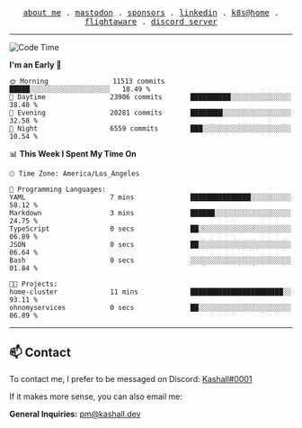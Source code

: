 <p align="center">
  <samp>
    <a href="https://jordanjones.org/">about me</a> .
    <a rel="me" href="https://mastodon.social/@kashall">mastodon</a> .
    <a href="https://github.com/sponsors/kashalls">sponsors</a> .
    <a href="https://linkedin.com/in/jordpjones">linkedin</a> .
    <a href="https://github.com/kashalls/home-cluster">k8s@home</a> .
    <a href="https://flightaware.com/adsb/stats/user/kashalls">flightaware</a> .
    <a href="https://discord.gg/V2WrCfqba9">discord server</a>
  </samp>
</p>

---

<!--START_SECTION:waka-->
![Code Time](http://img.shields.io/badge/Code%20Time-1%2C768%20hrs%205%20mins-blue)

**I'm an Early 🐤** 

```text
🌞 Morning                11513 commits       █████░░░░░░░░░░░░░░░░░░░░   18.49 % 
🌆 Daytime                23906 commits       ██████████░░░░░░░░░░░░░░░   38.40 % 
🌃 Evening                20281 commits       ████████░░░░░░░░░░░░░░░░░   32.58 % 
🌙 Night                  6559 commits        ███░░░░░░░░░░░░░░░░░░░░░░   10.54 % 
```


📊 **This Week I Spent My Time On** 

```text
🕑︎ Time Zone: America/Los_Angeles

💬 Programming Languages: 
YAML                     7 mins              ███████████████░░░░░░░░░░   58.12 % 
Markdown                 3 mins              ██████░░░░░░░░░░░░░░░░░░░   24.75 % 
TypeScript               0 secs              ██░░░░░░░░░░░░░░░░░░░░░░░   06.89 % 
JSON                     0 secs              ██░░░░░░░░░░░░░░░░░░░░░░░   06.64 % 
Bash                     0 secs              ░░░░░░░░░░░░░░░░░░░░░░░░░   01.84 % 

🐱‍💻 Projects: 
home-cluster             11 mins             ███████████████████████░░   93.11 % 
ohnomyservices           0 secs              ██░░░░░░░░░░░░░░░░░░░░░░░   06.89 % 
```


<!--END_SECTION:waka-->

---

## 📫 Contact

To contact me, I prefer to be messaged on Discord:  [Kashall#0001](https://discord.com/users/201077739589992448)

If it makes more sense, you can also email me:

**General Inquiries:** pm@kashall.dev  
